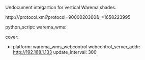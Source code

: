 Undocument integartion for vertical Warema shades.


http://<ip of you webcontrol>/protocol.xml?protocol=9000020300&_=1658223995

python_script:
  warema_wms:

cover:
  - platform: warema_wms_webcontrol
    webcontrol_server_addr: http://192.168.1.133
    update_interval: 300
